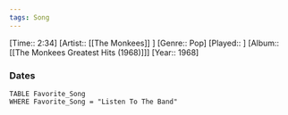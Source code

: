 ```yaml
---
tags: Song  
---
```

[Time:: 2:34]
[Artist:: [[The Monkees]] ]
[Genre:: Pop]
[Played:: ]
[Album:: [[The Monkees Greatest Hits (1968)]]]
[Year:: 1968]
### Dates
````dataview
TABLE Favorite_Song
WHERE Favorite_Song = "Listen To The Band"
````